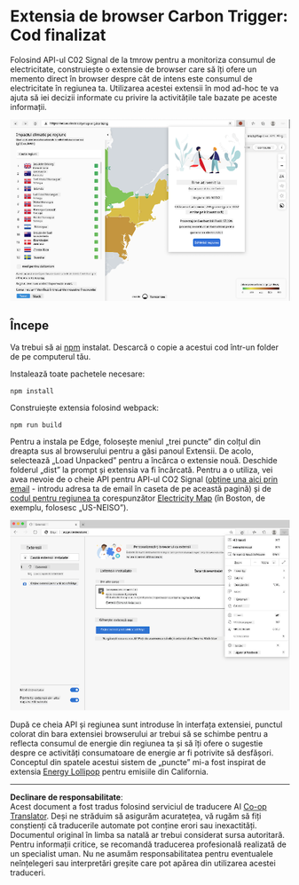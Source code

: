 <!--
CO_OP_TRANSLATOR_METADATA:
{
  "original_hash": "fab4e6b4f0efcd587a9029d82991f597",
  "translation_date": "2025-08-28T07:47:14+00:00",
  "source_file": "5-browser-extension/solution/README.md",
  "language_code": "ro"
}
-->
# Extensia de browser Carbon Trigger: Cod finalizat

Folosind API-ul C02 Signal de la tmrow pentru a monitoriza consumul de electricitate, construiește o extensie de browser care să îți ofere un memento direct în browser despre cât de intens este consumul de electricitate în regiunea ta. Utilizarea acestei extensii în mod ad-hoc te va ajuta să iei decizii informate cu privire la activitățile tale bazate pe aceste informații.

![captură de ecran extensie](../../../../translated_images/extension-screenshot.0e7f5bfa110e92e3875e1bc9405edd45a3d2e02963e48900adb91926a62a5807.ro.png)

## Începe

Va trebui să ai [npm](https://npmjs.com) instalat. Descarcă o copie a acestui cod într-un folder de pe computerul tău.

Instalează toate pachetele necesare:

```
npm install
```

Construiește extensia folosind webpack:

```
npm run build
```

Pentru a instala pe Edge, folosește meniul „trei puncte” din colțul din dreapta sus al browserului pentru a găsi panoul Extensii. De acolo, selectează „Load Unpacked” pentru a încărca o extensie nouă. Deschide folderul „dist” la prompt și extensia va fi încărcată. Pentru a o utiliza, vei avea nevoie de o cheie API pentru API-ul CO2 Signal ([obține una aici prin email](https://www.co2signal.com/) - introdu adresa ta de email în caseta de pe această pagină) și de [codul pentru regiunea ta](http://api.electricitymap.org/v3/zones) corespunzător [Electricity Map](https://www.electricitymap.org/map) (în Boston, de exemplu, folosesc „US-NEISO”).

![instalare](../../../../translated_images/install-on-edge.78634f02842c48283726c531998679a6f03a45556b2ee99d8ff231fe41446324.ro.png)

După ce cheia API și regiunea sunt introduse în interfața extensiei, punctul colorat din bara extensiei browserului ar trebui să se schimbe pentru a reflecta consumul de energie din regiunea ta și să îți ofere o sugestie despre ce activități consumatoare de energie ar fi potrivite să desfășori. Conceptul din spatele acestui sistem de „puncte” mi-a fost inspirat de extensia [Energy Lollipop](https://energylollipop.com/) pentru emisiile din California.

---

**Declinare de responsabilitate**:  
Acest document a fost tradus folosind serviciul de traducere AI [Co-op Translator](https://github.com/Azure/co-op-translator). Deși ne străduim să asigurăm acuratețea, vă rugăm să fiți conștienți că traducerile automate pot conține erori sau inexactități. Documentul original în limba sa natală ar trebui considerat sursa autoritară. Pentru informații critice, se recomandă traducerea profesională realizată de un specialist uman. Nu ne asumăm responsabilitatea pentru eventualele neînțelegeri sau interpretări greșite care pot apărea din utilizarea acestei traduceri.